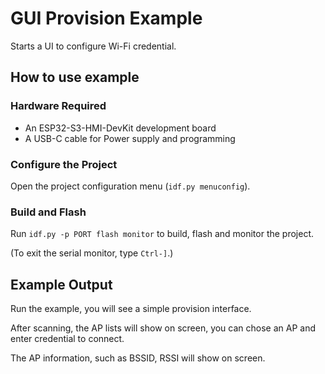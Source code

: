 # GUI Provision Example

Starts a UI to configure Wi-Fi credential.
## How to use example

### Hardware Required

* An ESP32-S3-HMI-DevKit development board
* A USB-C cable for Power supply and programming

### Configure the Project

Open the project configuration menu (`idf.py menuconfig`). 

### Build and Flash

Run `idf.py -p PORT flash monitor` to build, flash and monitor the project.

(To exit the serial monitor, type ``Ctrl-]``.)

## Example Output

Run the example, you will see a simple provision interface.

After scanning, the AP lists will show on screen, you can chose an AP and enter credential to connect.

The AP information, such as BSSID, RSSI will show on screen.


